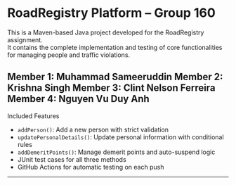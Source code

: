# RoadRegistry Platform – Group 160

This is a Maven-based Java project developed for the RoadRegistry assignment.  
It contains the complete implementation and testing of core functionalities for managing people and traffic violations.


Member 1: Muhammad Sameeruddin 
Member 2: Krishna Singh
Member 3: Clint Nelson Ferreira
Member 4: Nguyen Vu Duy Anh
---

Included Features

- `addPerson()`: Add a new person with strict validation
- `updatePersonalDetails()`: Update personal information with conditional rules
- `addDemeritPoints()`: Manage demerit points and auto-suspend logic
- JUnit test cases for all three methods
- GitHub Actions for automatic testing on each push

---


